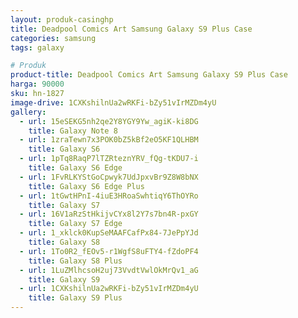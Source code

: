 ```yaml
---
layout: produk-casinghp
title: Deadpool Comics Art Samsung Galaxy S9 Plus Case
categories: samsung
tags: galaxy

# Produk
product-title: Deadpool Comics Art Samsung Galaxy S9 Plus Case
harga: 90000
sku: hn-1827
image-drive: 1CXKshilnUa2wRKFi-bZy51vIrMZDm4yU
gallery:
  - url: 15eSEKG5nh2qe2Y8YGY9Yw_agiK-ki8DG
    title: Galaxy Note 8
  - url: 1zraTewn7x3POK0bZ5kBf2eO5KF1QLHBM
    title: Galaxy S6
  - url: 1pTq8RaqP7lTZRteznYRV_fQg-tKDU7-i
    title: Galaxy S6 Edge
  - url: 1FvRLKYStGoCpwyk7UdJpxvBr9Z8W8bNX
    title: Galaxy S6 Edge Plus
  - url: 1tGwtHPnI-4iuE3HRoaSwhtiqY6ThOYRo
    title: Galaxy S7
  - url: 16V1aRzStHkijvCYx8l2Y7s7bn4R-pxGY
    title: Galaxy S7 Edge
  - url: 1_xklck0KupSeMAAFCafPx84-7JePpYJd
    title: Galaxy S8
  - url: 1To0R2_fEOv5-r1WgfS8uFTY4-fZdoPF4
    title: Galaxy S8 Plus
  - url: 1LuZMlhcsoH2uj73VvdtVwlOkMrQv1_aG
    title: Galaxy S9
  - url: 1CXKshilnUa2wRKFi-bZy51vIrMZDm4yU
    title: Galaxy S9 Plus
---
```


